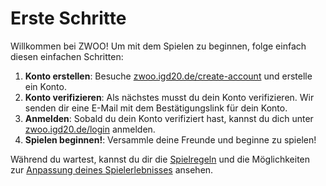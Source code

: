 # Erste Schritte

Willkommen bei ZWOO! Um mit dem Spielen zu beginnen, folge einfach diesen einfachen Schritten:

1. **Konto erstellen**: Besuche [zwoo.igd20.de/create-account](https://zwoo.igd20.de/create-account) und erstelle ein Konto.
2. **Konto verifizieren**: Als nächstes musst du dein Konto verifizieren. Wir senden dir eine E-Mail mit dem Bestätigungslink für dein Konto.
3. **Anmelden**: Sobald du dein Konto verifiziert hast, kannst du dich unter [zwoo.igd20.de/login](https://zwoo.igd20.de/login) anmelden.
4. **Spielen beginnen!**: Versammle deine Freunde und beginne zu spielen!

Während du wartest, kannst du dir die [Spielregeln](./rules/index) und die Möglichkeiten zur [Anpassung deines Spielerlebnisses](./games/) ansehen.
